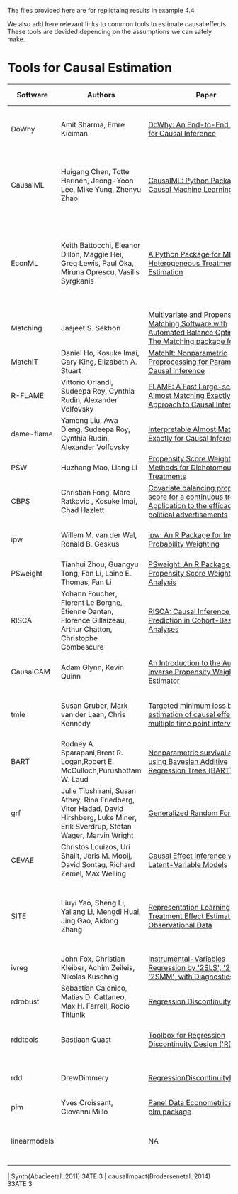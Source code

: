 

The files provided here are for replictaing results in example 4.4.

We also add here relevant links to common tools to estimate causal effects.
These tools are devided depending on the assumptions we can safely make.

# Tools for Causal Estimation


| Software | Authors | Paper | Language | Source | Brief Description |
| -------- | ------- | ----- | -------- | ------ | ----------------- |
| DoWhy | Amit Sharma, Emre Kiciman | [DoWhy: An End-to-End Library for Causal Inference](https://arxiv.org/abs/2011.04216) | Python | [Git Hub](https://github.com/Microsoft/dowhy) | General purpose library, several methods are available. |
| CausalML | Huigang Chen, Totte Harinen, Jeong-Yoon Lee, Mike Yung, Zhenyu Zhao | [CausalML: Python Package for Causal Machine Learning](https://arxiv.org/abs/2002.11631) | Python | [Git Hub](https://github.com/uber/causalml) | It implements more modern approaches exploiting Machine Learning (ML) techniques. |
| EconML | Keith Battocchi, Eleanor Dillon, Maggie Hei, Greg Lewis, Paul Oka, Miruna Oprescu, Vasilis Syrgkanis | [A Python Package for ML-Based Heterogeneous Treatment Effects Estimation](https://cpb-us-w2.wpmucdn.com/sites.coecis.cornell.edu/dist/a/238/files/2019/12/Id_112_final.pdf) | Python | [GitHub](https://github.com/microsoft/EconML) | It implements more modern approaches exploiting ML techniques. It can be used under the general framework of DoWhy. |
| Matching | Jasjeet S. Sekhon | [Multivariate and Propensity Score Matching Software with Automated Balance Optimization: The Matching package for R](https://www.jstatsoft.org/article/view/v042i07) | R |  [Documentation](https://cran.r-project.org/web/packages/Matching) | Matching techniques. |
| MatchIT | Daniel Ho, Kosuke Imai, Gary King, Elizabeth A. Stuart | [MatchIt: Nonparametric Preprocessing for Parametric Causal Inference](https://www.jstatsoft.org/article/view/v042i08) | R | [GitHub](https://github.com/kosukeimai/MatchIt) | Matching techniques.|
| R-FLAME | Vittorio Orlandi, Sudeepa Roy, Cynthia Rudin, Alexander Volfovsky | [FLAME: A Fast Large-scale Almost Matching Exactly Approach to Causal Inference](https://arxiv.org/pdf/1707.06315.pdf) | R | [GitHub](https://github.com/almost-matching-exactly/R-FLAME) | Matching techniques. |
| dame-flame | Yameng Liu, Awa Dieng, Sudeepa Roy, Cynthia Rudin, Alexander Volfovsky | [Interpretable Almost Matching Exactly for Causal Inference](https://arxiv.org/pdf/1806.06802.pdf) | Python | [GitHub](https://github.com/almost-matching-exactly/DAME-FLAME-Python-Package) | Matching techniques |
| PSW | Huzhang Mao,  Liang Li | [Propensity Score Weighting Methods for Dichotomous Treatments](https://cran.r-project.org/web/packages/PSW/PSW.pdf) | R | [CRAN](https://cran.r-project.org/package=PSW) | Propensity score weights techniques. |
| CBPS | Christian Fong, Marc Ratkovic , Kosuke Imai, Chad Hazlett | [Covariate balancing propensity score for a continuous treatment: Application to the efficacy of political advertisements](https://doi.org/10.1214/17-AOAS1101) | R | [CRAN](https://cran.r-project.org/package=CBPS) | Propensity score methods. |
| ipw | Willem M. van der Wal, Ronald B. Geskus | [ipw: An R Package for Inverse Probability Weighting](https://www.jstatsoft.org/article/view/v043i13) | R | [CRAN](https://cran.r-project.org/package=ipw) | Inverse probability method techniques. |
| PSweight | Tianhui Zhou, Guangyu Tong, Fan Li, Laine E. Thomas,  Fan Li | [PSweight: An R Package for Propensity Score Weighting Analysis](https://arxiv.org/pdf/2010.08893v4) | R | [GitHub](https://github.com/thuizhou/PSweight) | Propensity scores methods. |
| RISCA | Yohann Foucher, Florent Le Borgne, Etienne Dantan, Florence Gillaizeau, Arthur Chatton, Christophe Combescure | [RISCA: Causal Inference and Prediction in Cohort-Based Analyses](https://cran.r-project.org/web/packages/RISCA/RISCA.pdf) | R | [CRAN](https://cran.r-project.org/web/packages/RISCA/RISCA) | Methods for causal inference in cohort-based analysis |
| CausalGAM | 	Adam Glynn, Kevin Quinn | [An Introduction to the Augmented Inverse Propensity Weighted Estimator](https://www.cambridge.org/core/journals/political-analysis/article/abs/an-introduction-to-the-augmented-inverse-propensity-weighted-estimator/4B1B8301E46F4432C4DCC91FE20780DB) | R | [CRAN](https://cran.r-project.org/package=CausalGAM) | Inverse propensity scores methods. |
| tmle | 	Susan Gruber, Mark van der Laan, Chris Kennedy | [Targeted minimum loss based estimation of causal effects of multiple time point interventions](https://pubmed.ncbi.nlm.nih.gov/22611591/) | R | [CRAN](https://cran.r-project.org/package=tmle) | Targeted maximum likelihood estimator method. |
| BART | Rodney A. Sparapani,Brent R. Logan,Robert E. McCulloch,Purushottam W. Laud | [Nonparametric survival analysis using Bayesian Additive Regression Trees (BART)](https://onlinelibrary.wiley.com/doi/abs/10.1002/sim.6893) | R | [CRAN](https://cran.r-project.org/package=BART) | Bayesian Additive Regression Trees methodologies. |
| grf | Julie Tibshirani, Susan Athey, Rina Friedberg, Vitor Hadad, David Hirshberg, Luke Miner, Erik Sverdrup, Stefan Wager, Marvin Wright | [Generalized Random Forests](https://projecteuclid.org/euclid.aos/1547197251) | R | [GitHub](https://github.com/grf-labs/grf) | Generalized Random Forests methods for causal inference. |
| CEVAE | Christos Louizos, Uri Shalit, Joris M. Mooij, David Sontag, Richard Zemel, Max Welling | [Causal Effect Inference with Deep Latent-Variable Models](https://papers.nips.cc/paper/2017/hash/94b5bde6de888ddf9cde6748ad2523d1-Abstract.html) | Python | [GitHub](https://github.com/AMLab-Amsterdam/CEVAE) |  Causal Effect Variational Autoencoder method. |
| SITE | Liuyi Yao, Sheng Li, Yaliang Li, Mengdi Huai, Jing Gao, Aidong Zhang | [Representation Learning for Treatment Effect Estimation from Observational Data](https://papers.nips.cc/paper/2018/hash/a50abba8132a77191791390c3eb19fe7-Abstract.html) | Python | [GitHub](https://github.com/Osier-Yi/SITE) | Individual treatment effect estimation method based on deep representation learning. |
| ivreg | 	John Fox, Christian Kleiber, Achim Zeileis, Nikolas Kuschnig  | [Instrumental-Variables Regression by '2SLS', '2SM', or '2SMM', with Diagnostics](https://cran.r-project.org/web/packages/ivreg/ivreg.pdf) | R | [https://github.com/john-d-fox/ivreg](GitHub) | Instrumental Variables techniques.
| rdrobust | Sebastian Calonico, Matias D. Cattaneo, Max H. Farrell, Rocio Titiunik | [Regression Discontinuity Designs](https://rdpackages.github.io/references/Cattaneo-Titiunik_2021_ARE.pdf)  | R, Python | [GitHub](https://rdpackages.github.io/)| Regression Discontinuity Design methods.
| rddtools | Bastiaan Quast | [Toolbox for Regression Discontinuity Design ('RDD')](https://cran.r-project.org/web/packages/rddtools/rddtools.pdf) | R | [GitHub](https://github.com/bquast/rddtools) | Regression Discontinuity Design methods. 
| rdd | DrewDimmery | [RegressionDiscontinuityEstimation](https://cran.r-project.org/web/packages/rdd/rdd.pdf) | R | [CRAN](https://cran.r-project.org/package=rdd) | Regression Discontinuity Design methods. 
| plm | Yves Croissant, Giovanni Millo | [Panel Data Econometrics in R: The plm package](https://www.jstatsoft.org/article/view/v027i02)| R | [CRAN](https://cran.r-project.org/web/packages/plm/index.html) | Panel Data techniques.
| linearmodels |  | NA | Python | [GitHub](https://bashtage.github.io/linearmodels/index.html) | Panel Data techniques and Instrumental Variables techniques 

| Synth(Abadieetal.,2011) 3ATE 3
| causalImpact(Brodersenetal.,2014) 33ATE 3

